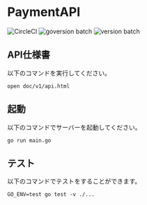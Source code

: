 # PaymentAPI

![CircleCI](https://circleci.com/gh/KeisukeYamashita/payment.svg?style=svg&circle-token=c76f1766d1bcdcc597e785c89d9e20e37f8db21f)
![goversion batch](https://img.shields.io/badge/go-1.11-blue.svg)
![version batch](https://img.shields.io/badge/apiversion-v1-blue.svg)

## API仕様書

以下のコマンドを実行してください。

```
open doc/v1/api.html
```

## 起動

以下のコマンドでサーバーを起動してください。

```
go run main.go
```

## テスト

以下のコマンドでテストをすることができます。

```
GO_ENV=test go test -v ./...
```